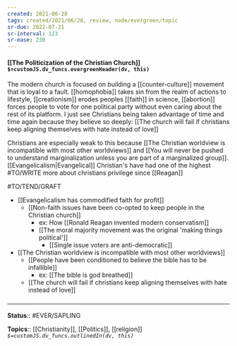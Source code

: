 ```yaml
---
created: 2021-06-28
tags: created/2021/06/28, review, node/evergreen/topic
sr-due: 2022-07-21
sr-interval: 123
sr-ease: 230
---
```


#### [[The Politicization of the Christian Church]] `$=customJS.dv_funcs.evergreenHeader(dv, this)`

The modern church is focused on building a [[counter-culture]] movement that is loyal to a fault. [[homophobia]] takes sin from the realm of actions to lifestyle, [[creationism]] erodes peoples [[faith]] in science, [[abortion]] forces people to vote for one political party without even caring about the rest of its platform. I just see Christians being taken advantage of time and time again because they believe so deeply:
[[The church will fail if christians keep aligning themselves with hate instead of love]]

Christians are especially weak to this because [[The Christian worldview is incompatible with most other worldviews]] and [[You will never be pushed to understand marginalization unless you are part of a marginalized group]].
[[Evangelicalism|Evangelical]] Christian's have had one of the highest #TO/WRITE more about christians privilege since [[Reagan]]


#TO/TEND/GRAFT 
- [[Evangelicalism has commodified faith for profit]]
	- [[Non-faith issues have been co-opted to keep people in the Christian church]]
		- ex: How [[Ronald Reagan invented modern conservatism]]
		- [[The moral majority movement was the original 'making things political']]
			- [[Single issue voters are anti-democratic]]
- [[The Christian worldview is incompatible with most other worldviews]]
	- [[People have been conditioned to believe the bible has to be infallible]]
		- ex: [[The bible is god breathed]]
	- [[The church will fail if christians keep aligning themselves with hate instead of love]]

### <hr class="footnote"/>

**Status**:: #EVER/SAPLING 

**Topics**:: [[Christianity]], [[Politics]], [[religion]]
*`$=customJS.dv_funcs.outlinedIn(dv, this)`*


